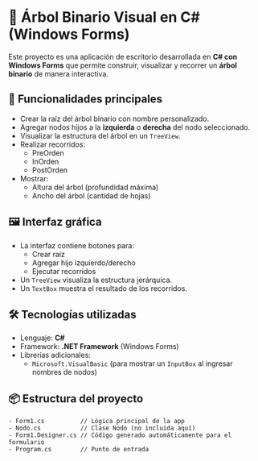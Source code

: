 # 🌳 Árbol Binario Visual en C# (Windows Forms)

Este proyecto es una aplicación de escritorio desarrollada en **C# con Windows Forms** que permite construir, visualizar y recorrer un **árbol binario** de manera interactiva.

## 🎯 Funcionalidades principales

- Crear la raíz del árbol binario con nombre personalizado.
- Agregar nodos hijos a la **izquierda** o **derecha** del nodo seleccionado.
- Visualizar la estructura del árbol en un `TreeView`.
- Realizar recorridos:
  - PreOrden
  - InOrden
  - PostOrden
- Mostrar:
  - Altura del árbol (profundidad máxima)
  - Ancho del árbol (cantidad de hojas)

## 🖼️ Interfaz gráfica

- La interfaz contiene botones para:
  - Crear raíz
  - Agregar hijo izquierdo/derecho
  - Ejecutar recorridos
- Un `TreeView` visualiza la estructura jerárquica.
- Un `TextBox` muestra el resultado de los recorridos.

## 🛠️ Tecnologías utilizadas

- Lenguaje: **C#**
- Framework: **.NET Framework** (Windows Forms)
- Librerías adicionales:
  - `Microsoft.VisualBasic` (para mostrar un `InputBox` al ingresar nombres de nodos)

## 📦 Estructura del proyecto

```plaintext
- Form1.cs          // Lógica principal de la app
- Nodo.cs           // Clase Nodo (no incluida aquí)
- Form1.Designer.cs // Código generado automáticamente para el formulario
- Program.cs        // Punto de entrada
